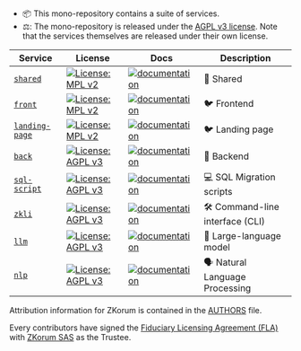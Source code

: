 - 📦 This mono-repository contains a suite of services.
- ⚖️: The mono-repository is released under the [AGPL v3 license](./COPYING). Note that the services themselves are released under their own license.

| Service                                   | License                                                                                                  | Docs                                                                                  | Description                     |
| ----------------------------------------- | -------------------------------------------------------------------------------------------------------- | ------------------------------------------------------------------------------------- | ------------------------------- |
| [`shared`](./services/shared)             | [![License: MPL v2](https://img.shields.io/badge/license-MPL%202.0-blue.svg)](./services/shared/COPYING) | [![documentation](https://img.shields.io/badge/readme-blue)](./services/shared)       | 🤝 Shared                       |
| [`front`](./services/front)               | [![License: MPL v2](https://img.shields.io/badge/license-MPL%202.0-blue.svg)](./services/front/COPYING)  | [![documentation](https://img.shields.io/badge/readme-blue)](./services/front)        | 🐦 Frontend                     |
| [`landing-page`](./services/landing-page) | [![License: MPL v2](https://img.shields.io/badge/license-MPL%202.0-blue.svg)](./services/front/COPYING)  | [![documentation](https://img.shields.io/badge/readme-blue)](./services/landing-page) | 🐦 Landing page                 |
| [`back`](./services/back)                 | [![License: AGPL v3](https://img.shields.io/badge/License-AGPL%20v3-blue.svg)](./services/back/COPYING)  | [![documentation](https://img.shields.io/badge/readme-blue)](./services/back)         | 💭 Backend                      |
| [`sql-script`](./services/sql-script)     | [![License: AGPL v3](https://img.shields.io/badge/License-AGPL%20v3-blue.svg)](./services/back/COPYING)  | [![documentation](https://img.shields.io/badge/readme-blue)](./services/sql-script)   | 💻 SQL Migration scripts        |
| [`zkli`](./services/zkli)                 | [![License: AGPL v3](https://img.shields.io/badge/License-AGPL%20v3-blue.svg)](./services/back/COPYING)  | [![documentation](https://img.shields.io/badge/readme-blue)](./services/zkli)         | 🛠️ Command-line interface (CLI) |
| [`llm`](./services/llm)                   | [![License: AGPL v3](https://img.shields.io/badge/License-AGPL%20v3-blue.svg)](./services/back/COPYING)  | [![documentation](https://img.shields.io/badge/readme-blue)](./services/llm)          | 🧠 Large-language model         |
| [`nlp`](./services/nlp)                   | [![License: AGPL v3](https://img.shields.io/badge/License-AGPL%20v3-blue.svg)](./services/back/COPYING)  | [![documentation](https://img.shields.io/badge/readme-blue)](./services/nlp)          | 🗣️ Natural Language Processing  |

Attribution information for ZKorum is contained in the [AUTHORS](AUTHORS) file.

Every contributors have signed the [Fiduciary Licensing Agreement (FLA)](https://cla-assistant.io/zkorum/zkorum) with [ZKorum SAS](https://annuaire-entreprises.data.gouv.fr/entreprise/zkorum-984736173) as the Trustee.
